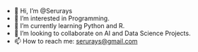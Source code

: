 - 👋 Hi, I’m @Serurays
- 👀 I’m interested in Programming.
- 🌱 I’m currently learning Python and R.
- 💞️ I’m looking to collaborate on AI and Data Science Projects.
- 📫 How to reach me: serurays@gmail.com

<!---
Serurays/Serurays is a ✨ special ✨ repository because its `README.md` (this file) appears on your GitHub profile.
You can click the Preview link to take a look at your changes.
--->

